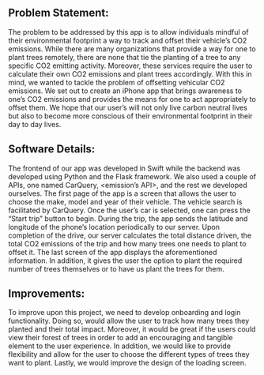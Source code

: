 ## Problem Statement:
The problem to be addressed by this app is to allow individuals mindful of their environmental footprint a way to track and offset their vehicle’s CO2 emissions. While there are many organizations that provide a way for one to plant trees remotely, there are none that tie the planting of a tree to any specific CO2 emitting activity. Moreover, these services require the user to calculate their own CO2 emissions and plant trees accordingly. With this in mind, we wanted to tackle the problem of offsetting vehicular CO2 emissions. We set out to create an iPhone app that brings awareness to one’s CO2 emissions and provides the means for one to act appropriately to offset them. We hope that our user’s will not only live carbon neutral lives but also to become more conscious of their environmental footprint in their day to day lives. 

## Software Details: 
The frontend of our app was developed in Swift while the backend was developed using Python and the Flask framework. We also used a couple of APIs, one named CarQuery, <emission’s API>, and the rest we developed ourselves.
The first page of the app is a screen that allows the user to choose the make, model and year of their vehicle. The vehicle search is facilitated by CarQuery. Once the user’s car is selected, one can press the “Start trip” button to begin. During the trip, the app sends the latitude and longitude of the phone’s location periodically to our server. Upon completion of the drive, our server calculates the total distance driven, the total CO2 emissions of the trip and how many trees one needs to plant to offset it. The last screen of the app displays the aforementioned information. In addition, it gives the user the option to plant the required number of trees themselves or to have us plant the trees for them. 

## Improvements:
To improve upon this project, we need to develop onboarding and login functionality. Doing so, would allow the user to track how many trees they planted and their total impact. Moreover, it would be great if the users could view their forest of trees in order to add an encouraging and tangible element to the user experience. In addition, we would like to provide flexibility and allow for the user to choose the different types of trees they want to plant. Lastly, we would improve the design of the loading screen.
